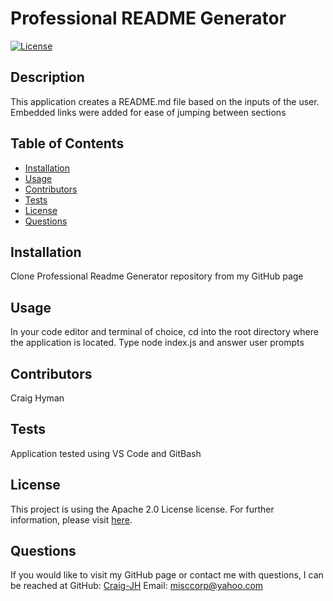 # Professional README Generator
  [![License](https://img.shields.io/badge/License-Apache_2.0-blue.svg)](https://opensource.org/licenses/Apache-2.0)
  ## Description 
  This application creates a README.md file based on the inputs of the user.  Embedded links were added for ease of jumping between sections
  ## Table of Contents
  - [Installation](#installation)
  - [Usage](#usage)
  - [Contributors](#contributors)
  - [Tests](#tests)
  - [License](#license)
  - [Questions](#questions)
  ## Installation
  Clone Professional Readme Generator repository from my GitHub page
  ## Usage
  In your code editor and terminal of choice, cd into the root directory where the application is located.  Type node index.js and answer user prompts
  ## Contributors
  Craig Hyman
  ## Tests
  Application tested using VS Code and GitBash
  ## License
  This project is using the Apache 2.0 License license. For further information, please visit [here](https://choosealicense.com/licenses/).
  ## Questions
  If you would like to visit my GitHub page or contact me with questions, I can be reached at
  GitHub: [Craig-JH](https://github.com/Craig-JH)
  Email: <misccorp@yahoo.com>
